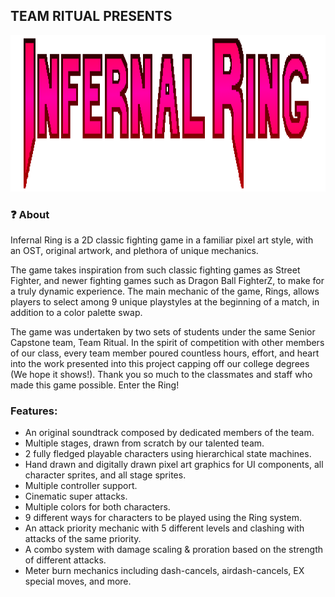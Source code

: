 
## TEAM RITUAL PRESENTS
<img src="images/logo.png" width="700" height="250"/>

### ❓ About
Infernal Ring is a 2D classic fighting game in a familiar pixel art style, with an OST, original artwork, and plethora of unique mechanics.

The game takes inspiration from such classic fighting games as Street Fighter, and newer fighting games such as Dragon Ball FighterZ, to make for a truly dynamic experience. The main mechanic of the game,
Rings, allows players to select among 9 unique playstyles at the beginning of a match, in addition to a color palette swap.

The game was undertaken by two sets of students under the same Senior Capstone team,
Team Ritual. In the spirit of competition with other members of our class, every team member poured countless hours, effort, and heart into the work presented into this project capping off our
college degrees (We hope it shows!). Thank you so much to the classmates and staff who made this game possible. Enter the Ring!

### Features:
- An original soundtrack composed by dedicated members of the team.
- Multiple stages, drawn from scratch by our talented team.
- 2 fully fledged playable characters using hierarchical state machines.
- Hand drawn and digitally drawn pixel art graphics for UI components, all character sprites, and all stage sprites.
- Multiple controller support.
- Cinematic super attacks.
- Multiple colors for both characters.
- 9 different ways for characters to be played using the Ring system.
- An attack priority mechanic with 5 different levels and clashing with attacks of the same priority.
- A combo system with damage scaling & proration based on the strength of different attacks.
- Meter burn mechanics including dash-cancels, airdash-cancels, EX special moves, and more.
